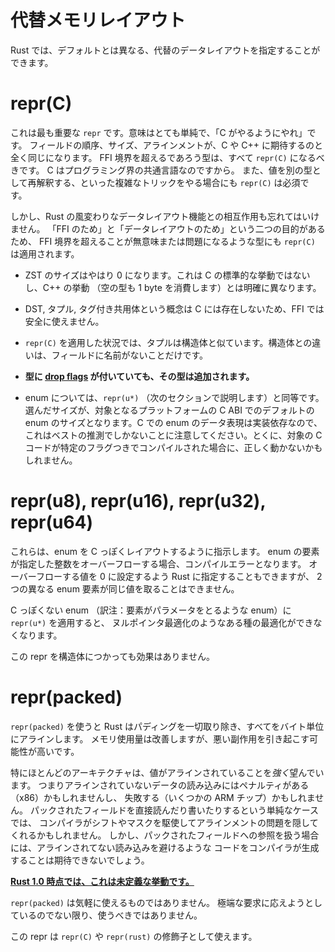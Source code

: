 <!--
# Alternative representations
-->

# 代替メモリレイアウト

<!--
Rust allows you to specify alternative data layout strategies from the default.
-->

Rust では、デフォルトとは異なる、代替のデータレイアウトを指定することができます。


# repr(C)

<!--
This is the most important `repr`. It has fairly simple intent: do what C does.
The order, size, and alignment of fields is exactly what you would expect from C
or C++. Any type you expect to pass through an FFI boundary should have
`repr(C)`, as C is the lingua-franca of the programming world. This is also
necessary to soundly do more elaborate tricks with data layout such as
reinterpreting values as a different type.
-->

これは最も重要な `repr` です。意味はとても単純で、「C がやるようにやれ」です。
フィールドの順序、サイズ、アラインメントが、C や C++ に期待するのと全く同じになります。
FFI 境界を超えるであろう型は、すべて `repr(C)` になるべきです。
C はプログラミング界の共通言語なのですから。
また、値を別の型として再解釈する、といった複雑なトリックをやる場合にも `repr(C)` は必須です。

<!--
However, the interaction with Rust's more exotic data layout features must be
kept in mind. Due to its dual purpose as "for FFI" and "for layout control",
`repr(C)` can be applied to types that will be nonsensical or problematic if
passed through the FFI boundary.
-->

しかし、Rust の風変わりなデータレイアウト機能との相互作用も忘れてはいけません。
「FFI のため」と「データレイアウトのため」という二つの目的があるため、
FFI 境界を超えることが無意味または問題になるような型にも `repr(C)` は適用されます。

* ZST のサイズはやはり 0 になります。これは C の標準的な挙動ではないし、C++ の挙動
（空の型も 1 byte を消費します）とは明確に異なります。

* DST, タプル, タグ付き共用体という概念は C には存在しないため、FFI では安全に使えません。

* `repr(C)` を適用した状況では、タプルは構造体と似ています。構造体との違いは、フィールドに名前がないことだけです。

* **型に [drop flags] が付いていても、その型は追加されます。**

* enum については、`repr(u*)` （次のセクションで説明します）と同等です。選んだサイズが、対象となるプラットフォームの C ABI でのデフォルトの enum のサイズとなります。C での enum のデータ表現は実装依存なので、これはベストの推測でしかないことに注意してください。とくに、対象の C コードが特定のフラグつきでコンパイルされた場合に、正しく動かないかもしれません。

<!--
# repr(u8), repr(u16), repr(u32), repr(u64)
-->

# repr(u8), repr(u16), repr(u32), repr(u64)

<!--
These specify the size to make a C-like enum. If the discriminant overflows the
integer it has to fit in, it will produce a compile-time error. You can manually
ask Rust to allow this by setting the overflowing element to explicitly be 0.
However Rust will not allow you to create an enum where two variants have the
same discriminant.
-->

これらは、enum を C っぽくレイアウトするように指示します。
enum の要素が指定した整数をオーバーフローする場合、コンパイルエラーとなります。
オーバーフローする値を 0 に設定するよう Rust に指定することもできますが、
2 つの異なる enum 要素が同じ値を取ることはできません。

<!--
On non-C-like enums, this will inhibit certain optimizations like the null-
pointer optimization.
-->

C っぽくない enum （訳注：要素がパラメータをとるような enum）に `repr(u*)` を適用すると、
ヌルポインタ最適化のようなある種の最適化ができなくなります。

<!--
These reprs have no effect on a struct.
-->

この repr を構造体につかっても効果はありません。


<!--
# repr(packed)
-->

# repr(packed)

<!--
`repr(packed)` forces Rust to strip any padding, and only align the type to a
byte. This may improve the memory footprint, but will likely have other negative
side-effects.
-->

`repr(packed)` を使うと Rust はパディングを一切取り除き、すべてをバイト単位にアラインします。
メモリ使用量は改善しますが、悪い副作用を引き起こす可能性が高いです。

<!--
In particular, most architectures *strongly* prefer values to be aligned. This
may mean the unaligned loads are penalized (x86), or even fault (some ARM
chips). For simple cases like directly loading or storing a packed field, the
compiler might be able to paper over alignment issues with shifts and masks.
However if you take a reference to a packed field, it's unlikely that the
compiler will be able to emit code to avoid an unaligned load.
-->

特にほとんどのアーキテクチャは、値がアラインされていることを*強く*望んでいます。
つまりアラインされていないデータの読み込みにはペナルティがある（x86）かもしれませんし、
失敗する（いくつかの ARM チップ）かもしれません。
パックされたフィールドを直接読んだり書いたりするという単純なケースでは、
コンパイラがシフトやマスクを駆使してアラインメントの問題を隠してくれるかもしれません。
しかし、パックされたフィールドへの参照を扱う場合には、アラインされてない読み込みを避けるような
コードをコンパイラが生成することは期待できないでしょう。


**[Rust 1.0 時点では、これは未定義な挙動です。][ub loads]**

`repr(packed)` は気軽に使えるものではありません。
極端な要求に応えようとしているのでない限り、使うべきではありません。

この repr は `repr(C)` や `repr(rust)` の修飾子として使えます。

[drop flags]: drop-flags.md
[ub loads]: https://github.com/rust-lang/rust/issues/27060
